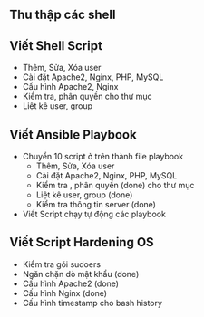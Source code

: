 ## Thu thập các shell
## Viết Shell Script
- Thêm, Sửa, Xóa user
- Cài đặt Apache2, Nginx, PHP, MySQL
- Cấu hình Apache2, Nginx
- Kiểm tra, phân quyền cho thư mục
- Liệt kê user, group

## Viết Ansible Playbook
- Chuyển 10 script ở trên thành file playbook
	- Thêm, Sửa, Xóa user
	- Cài đặt Apache2, Nginx, PHP, MySQL
	- Kiểm tra , phân quyền (done) cho thư mục 
	- Liệt kê user, group (done)
	- Kiểm tra thông tin server (done)
- Viết Script chạy tự động các playbook

## Viết Script Hardening OS
- Kiểm tra gói sudoers
- Ngăn chặn dò mật khẩu (done)
- Cấu hình Apache2 (done)
- Cấu hình Nginx (done)
- Cấu hình timestamp cho bash history

